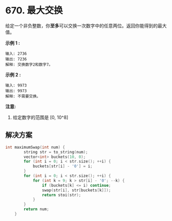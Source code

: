 # 670. 最大交换

给定一个非负整数，你**至多**可以交换一次数字中的任意两位。返回你能得到的最大值。

**示例 1 :**

```
输入: 2736
输出: 7236
解释: 交换数字2和数字7。

```

**示例 2 :**

```
输入: 9973
输出: 9973
解释: 不需要交换。

```

**注意:**

1. 给定数字的范围是 [0, 10^8]

## 解决方案

```c++
int maximumSwap(int num) {
        string str = to_string(num);
        vector<int> buckets(10, 0);
        for (int i = 0; i < str.size(); ++i) {
            buckets[str[i] - '0'] = i;
        }
        for (int i = 0; i < str.size(); ++i) {
            for (int k = 9; k > str[i] - '0'; --k) {
                if (buckets[k] <= i) continue;
                swap(str[i], str[buckets[k]]);
                return stoi(str);
            }
        }
        return num;
    }
```

